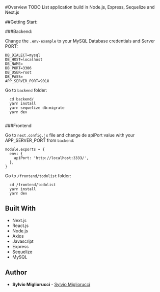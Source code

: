 #Overview
TODO List application build in Node.js, Express, Sequelize and Next.js


##Getting Start:

###Backend:

Change the ```.env-example``` to your MySQL Database credentials and Server PORT:
```
DB_DIALECT=mysql
DB_HOST=localhost
DB_NAME=
DB_PORT=3306
DB_USER=root
DB_PASS=
APP_SERVER_PORT=9018
``` 

Go to ```backend``` folder:
```
  cd backend/
  yarn install
  yarn sequelize db:migrate
  yarn dev
  
```

###Frontend

Go to ```next.config.js``` file and change de apiPort value with your APP_SERVER_PORT from ```backend```: 
```
module.exports = {
  env: {
    apiPort: 'http://localhost:3333/',
  },
}
```

Go to ```/frontend/todolist``` folder:
```
  cd /frontend/todolist
  yarn install
  yarn dev
```


## Built With

* Next.js
* React.js
* Node.js
* Axios
* Javascript
* Express
* Sequelize 
* MySQL

## Author

* **Sylvio Migliorucci** - [Sylvio Migliorucci](https://github.com/SylvioMigliorucci)
